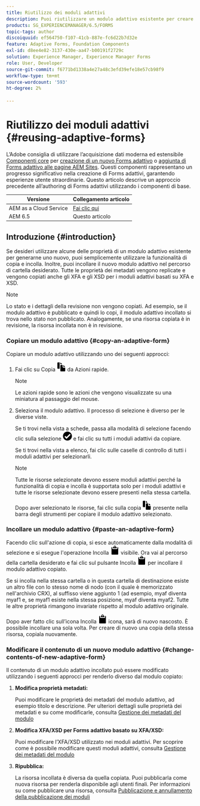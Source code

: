 ```yaml
---
title: Riutilizzo dei moduli adattivi
description: Puoi riutilizzare un modulo adattivo esistente per creare nuovi moduli adattivi.
products: SG_EXPERIENCEMANAGER/6.5/FORMS
topic-tags: author
discoiquuid: ef564750-f107-41cb-887e-fc6d22b7d32e
feature: Adaptive Forms, Foundation Components
exl-id: d8ee4e82-3137-430e-aa47-b00191f2729c
solution: Experience Manager, Experience Manager Forms
role: User, Developer
source-git-commit: f6771bd1338a4e27a48c3efd39efe18e57cb98f9
workflow-type: tm+mt
source-wordcount: '593'
ht-degree: 2%

---
```


# Riutilizzo dei moduli adattivi {#reusing-adaptive-forms}

<span class="preview"> L’Adobe consiglia di utilizzare l’acquisizione dati moderna ed estensibile [Componenti core](https://experienceleague.adobe.com/docs/experience-manager-core-components/using/adaptive-forms/introduction.html?lang=it) per [creazione di un nuovo Forms adattivo](/help/forms/using/create-an-adaptive-form-core-components.md) o [aggiunta di Forms adattivo alle pagine AEM Sites](/help/forms/using/create-or-add-an-adaptive-form-to-aem-sites-page.md). Questi componenti rappresentano un progresso significativo nella creazione di Forms adattivi, garantendo esperienze utente straordinarie. Questo articolo descrive un approccio precedente all’authoring di Forms adattivi utilizzando i componenti di base. </span>

| Versione | Collegamento articolo |
| -------- | ---------------------------- |
| AEM as a Cloud Service | [Fai clic qui](https://experienceleague.adobe.com/docs/experience-manager-cloud-service/content/forms/adaptive-forms-authoring/authoring-adaptive-forms-foundation-components/manage-metadata/reusing-adaptive-forms.html) |
| AEM 6.5 | Questo articolo |

## Introduzione {#introduction}

Se desideri utilizzare alcune delle proprietà di un modulo adattivo esistente per generarne uno nuovo, puoi semplicemente utilizzare la funzionalità di copia e incolla. Inoltre, puoi incollare il nuovo modulo adattivo nel percorso di cartella desiderato. Tutte le proprietà dei metadati vengono replicate e vengono copiati anche gli XFA e gli XSD per i moduli adattivi basati su XFA e XSD.

>[!NOTE]
>
>Lo stato e i dettagli della revisione non vengono copiati. Ad esempio, se il modulo adattivo è pubblicato e quindi lo copi, il modulo adattivo incollato si trova nello stato non pubblicato. Analogamente, se una risorsa copiata è in revisione, la risorsa incollata non è in revisione.

### Copiare un modulo adattivo {#copy-an-adaptive-form}

Copiare un modulo adattivo utilizzando uno dei seguenti approcci:

1. Fai clic su Copia ![aem6forms_copy](assets/aem6forms_copy.png) da Azioni rapide.

   >[!NOTE]
   >
   >Le azioni rapide sono le azioni che vengono visualizzate su una miniatura al passaggio del mouse.

1. Seleziona il modulo adattivo. Il processo di selezione è diverso per le diverse viste.

   Se ti trovi nella vista a schede, passa alla modalità di selezione facendo clic sulla selezione ![aem6forms_check-circle](assets/aem6forms_check-circle.png) e fai clic su tutti i moduli adattivi da copiare.

   Se ti trovi nella vista a elenco, fai clic sulle caselle di controllo di tutti i moduli adattivi per selezionarli.

   >[!NOTE]
   >
   >Tutte le risorse selezionate devono essere moduli adattivi perché la funzionalità di copia e incolla è supportata solo per i moduli adattivi e tutte le risorse selezionate devono essere presenti nella stessa cartella.

   Dopo aver selezionato le risorse, fai clic sulla copia ![aem6forms_copy](assets/aem6forms_copy.png) presente nella barra degli strumenti per copiare il modulo adattivo selezionato.

### Incollare un modulo adattivo {#paste-an-adaptive-form}

Facendo clic sull&#39;azione di copia, si esce automaticamente dalla modalità di selezione e si esegue l&#39;operazione Incolla ![aem6forms_incolla](assets/aem6forms_paste.png) visibile. Ora vai al percorso della cartella desiderato e fai clic sul pulsante Incolla ![aem6forms_incolla](assets/aem6forms_paste.png) per incollare il modulo adattivo copiato.

Se si incolla nella stessa cartella o in questa cartella di destinazione esiste un altro file con lo stesso nome di nodo (con il quale è memorizzato nell&#39;archivio CRX), al suffisso viene aggiunto 1 (ad esempio, myaf diventa myaf1 e, se myaf1 esiste nella stessa posizione, myaf diventa myaf2. Tutte le altre proprietà rimangono invariate rispetto al modulo adattivo originale.

Dopo aver fatto clic sull’icona Incolla ![aem6forms_incolla](assets/aem6forms_paste.png) icona, sarà di nuovo nascosto. È possibile incollare una sola volta. Per creare di nuovo una copia della stessa risorsa, copiala nuovamente.

### Modificare il contenuto di un nuovo modulo adattivo {#change-contents-of-new-adaptive-form}

Il contenuto di un modulo adattivo incollato può essere modificato utilizzando i seguenti approcci per renderlo diverso dal modulo copiato:

1. **Modifica proprietà metadati:**

   Puoi modificare le proprietà dei metadati del modulo adattivo, ad esempio titolo e descrizione. Per ulteriori dettagli sulle proprietà dei metadati e su come modificarle, consulta [Gestione dei metadati del modulo](/help/forms/using/manage-form-metadata.md)

1. **Modifica XFA/XSD per Forms adattivo basato su XFA/XSD:**

   Puoi modificare l’XFA/XSD utilizzato nei moduli adattivi. Per scoprire come è possibile modificare questi moduli adattivi, consulta [Gestione dei metadati del modulo](/help/forms/using/manage-form-metadata.md)

1. **Ripubblica:**

   La risorsa incollata è diversa da quella copiata. Puoi pubblicarla come nuova risorsa per renderla disponibile agli utenti finali. Per informazioni su come pubblicare una risorsa, consulta [Pubblicazione e annullamento della pubblicazione dei moduli](/help/forms/using/publishing-unpublishing-forms.md)
